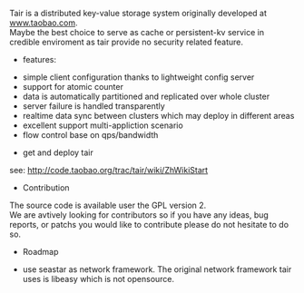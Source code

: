 Tair is a distributed key-value storage system originally developed at www.taobao.com.  
Maybe the best choice to serve as cache or persistent-kv service in credible enviroment as tair provide no security related feature.

* features:

 - simple client configuration thanks to lightweight config server
 - support for atomic counter 
 - data is automatically partitioned and replicated over whole cluster
 - server failure is handled transparently
 - realtime data sync between clusters which may deploy in different areas
 - excellent support multi-appliction scenario
 - flow control base on qps/bandwidth

* get and deploy tair

see: http://code.taobao.org/trac/tair/wiki/ZhWikiStart 

* Contribution

The source code is available user the GPL version 2.   
We are avtively looking for contributors so if you have any ideas, bug reports, or patchs you would like to contribute please do not hesitate to do so.

* Roadmap
- use seastar as network framework. The original network framework tair uses is libeasy which is not opensource.
